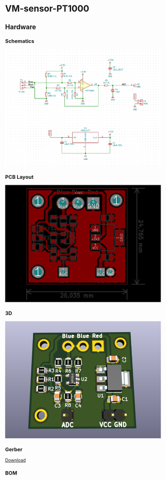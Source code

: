 # VM-sensor-PT1000

## Hardware

### Schematics

[![VM-sensor-PT1000 Schematic](assets/VM-sensor-PT1000-sch.png)](assets/VM-sensor-PT1000-sch.svg)

### PCB Layout

[![VM-sensor-PT1000 PCB](assets/VM-sensor-PT1000-pcb.png)](assets/VM-sensor-PT1000-pcb.svg)

### 3D

[![VM-sensor-PT1000 3D](assets/VM-sensor-PT1000-3d.png)](assets/VM-sensor-PT1000-3d.stl)


### Gerber

[Download](./assets/gerber.zip)

### BOM 